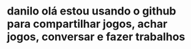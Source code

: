 # danilo olá estou usando o github para compartilhar jogos, achar jogos, conversar e fazer trabalhos 

